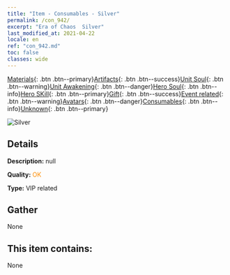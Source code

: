 ```yaml
---
title: "Item - Consumables - Silver"
permalink: /con_942/
excerpt: "Era of Chaos  Silver"
last_modified_at: 2021-04-22
locale: en
ref: "con_942.md"
toc: false
classes: wide
---
```

 [Materials](/Items/){: .btn .btn--primary}[Artifacts](/Items/Artifacts/){: .btn .btn--success}[Unit Soul](/Items/UnitSoul/){: .btn .btn--warning}[Unit Awakening](/Items/UnitAwakening/){: .btn .btn--danger}[Hero Soul](/Items/HeroSoul/){: .btn .btn--info}[Hero SKill](/Items/HeroSkill/){: .btn .btn--primary}[Gift](/Items/Gift/){: .btn .btn--success}[Event related](/Items/Events/){: .btn .btn--warning}[Avatars](/Items/Avatars/){: .btn .btn--danger}[Consumables](/Items/Consumables/){: .btn .btn--info}[Unknown](/Items/Unknown/){: .btn .btn--primary}

 ![Silver](/images/t/i_4003401.png)

## Details
 **Description:** null

 **Quality:** <span style="color: #FF8C00">OK</span>

 **Type:** VIP related

## Gather

  None

## This item contains:

  None

